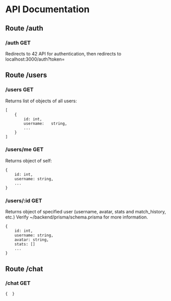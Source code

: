 # API Documentation

## Route /auth

### /auth 		GET 
Redirects to 42 API for authentication, then redirects to localhost:3000/auth?token=<TOKEN> 

## Route /users

### /users		GET
Returns list of objects of all users:
```
[
    {
        id: int,
        username:   string,
        ...
    }
]
```

### /users/me  		 GET 
Returns object of self: 
```
{
    id:	int,
    username: string,
    ...
}
```

### /users/:id 		GET
Returns object of specified user (username, avatar, stats and match_history, etc.) Verify ~/backend/prisma/schema.prisma for more information. 
```
{
    id: int,
    username: string, 
    avatar: string,
    stats: []
    ...
}
```

## Route /chat

### /chat	GET
`{ 
}`
